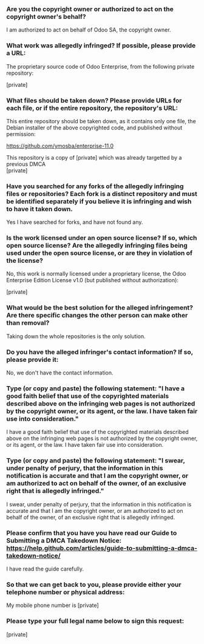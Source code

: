 ### Are you the copyright owner or authorized to act on the copyright owner's behalf?

I am authorized to act on behalf of Odoo SA, the copyright owner.

### What work was allegedly infringed? If possible, please provide a URL:

The proprietary source code of Odoo Enterprise, from the following private repository:

[private]

### What files should be taken down? Please provide URLs for each file, or if the entire repository, the repository's URL:

This entire repository should be taken down, as it contains only one file, the Debian installer of the above copyrighted code, and published without permission:

https://github.com/ymosba/enterprise-11.0

This repository is a copy of [private] which was already targetted by a previous DMCA  
[private]

### Have you searched for any forks of the allegedly infringing files or repositories? Each fork is a distinct repository and must be identified separately if you believe it is infringing and wish to have it taken down.

Yes I have searched for forks, and have not found any.

### Is the work licensed under an open source license? If so, which open source license? Are the allegedly infringing files being used under the open source license, or are they in violation of the license?

No, this work is normally licensed under a proprietary license, the Odoo Enterprise Edition License v1.0 (but published without authorization):

[private]

### What would be the best solution for the alleged infringement? Are there specific changes the other person can make other than removal?

Taking down the whole repositories is the only solution.

### Do you have the alleged infringer's contact information? If so, please provide it:

No, we don't have the contact information.

### Type (or copy and paste) the following statement: "I have a good faith belief that use of the copyrighted materials described above on the infringing web pages is not authorized by the copyright owner, or its agent, or the law. I have taken fair use into consideration."

I have a good faith belief that use of the copyrighted materials described above on the infringing web pages is not authorized by the copyright owner, or its agent, or the law. I have taken fair use into consideration.

### Type (or copy and paste) the following statement: "I swear, under penalty of perjury, that the information in this notification is accurate and that I am the copyright owner, or am authorized to act on behalf of the owner, of an exclusive right that is allegedly infringed."

I swear, under penalty of perjury, that the information in this notification is accurate and that I am the copyright owner, or am authorized to act on behalf of the owner, of an exclusive right that is allegedly infringed.

### Please confirm that you have you have read our Guide to Submitting a DMCA Takedown Notice: https://help.github.com/articles/guide-to-submitting-a-dmca-takedown-notice/

I have read the guide carefully.

### So that we can get back to you, please provide either your telephone number or physical address:

My mobile phone number is [private]

### Please type your full legal name below to sign this request:

[private]
